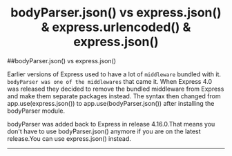 <div align= center><h1>bodyParser.json() vs express.json() & express.urlencoded() & express.json()</h1></div>

##bodyParser.json() vs express.json() 


Earlier versions of Express used to have a lot of ```middleware``` bundled with it. 
```bodyParser was one of the middlewares``` that came it. When Express 4.0 was released they decided to remove the
bundled middleware from Express and make them separate packages instead. The syntax then changed from 
app.use(express.json()) to app.use(bodyParser.json()) after installing the bodyParser module.

bodyParser was added back to Express in release 4.16.0.That means you don't have to use bodyParser.json() 
anymore if you are on the latest release.You can use express.json() instead.

---

